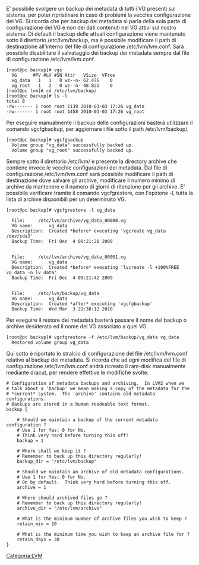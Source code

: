 E' possibile svolgere un backup dei metadata di tutti i VG presenti sul sistema, per poter ripristinare in caso di problemi la vecchia configurazione dei VG. Si ricorda che per backup dei metadata si parla della sola parte di configurazione dei VG e non dei dati contenuti nel VG attivi sul nostro sistema.
Di default il backup delle attuali configurazione viene mantenuto sotto il direttorio /etc/lvm/backup, ma è possibile modificare il path di destinazione all'interno del file di configurazione /etc/lvm/lvm.conf. Sarà possibile disabilitare il salvataggio dei backup dei metadata sempre dal file di configurazione /etc/lvm/lvm.conf.

    [root@pc backup]# vgs
      VG      #PV #LV #SN Attr   VSize  VFree
      vg_data   1   1   0 wz--n- 62.47G    0 
      vg_root   1   2   0 wz--n- 48.82G    0
    [root@pc lvm]# cd /etc/lvm/backup/
    [root@pc backup]# ls -l
    total 8
    -rw------- 1 root root 1138 2010-03-03 17:26 vg_data
    -rw------- 1 root root 1458 2010-03-03 17:26 vg_root

Per eseguire manualmente il backup delle configurazioni basterà utilizzare il comando vgcfgbackup, per aggiornare i file sotto il path /etc/lvm/backup/.

    [root@pc backup]# vgcfgbackup 
      Volume group "vg_data" successfully backed up.
      Volume group "vg_root" successfully backed up.

Sempre sotto il direttorio /etc/lvm/ è presente la directory archive che contiene invece le vecchie configurazioni dei metadata. Dal file di configurazione /etc/lvm/lvm.conf sarà possibile modificare il path di destinazione dove salvare gli archive, modificare il numero minimo di archive da mantenere e il numero di giorni di ritenzione per gli archive. E' possibile verificare tramite il comando vgcfgrestore, con l'opzione -l, tutta la lista di archive disponibili per un determinato VG.

    [root@pc backup]# vgcfgrestore -l vg_data
       
      File:     /etc/lvm/archive/vg_data_00000.vg
      VG name:      vg_data
      Description:  Created *before* executing 'vgcreate vg_data /dev/sda3'
      Backup Time:  Fri Dec  4 09:21:20 2009

       
      File:     /etc/lvm/archive/vg_data_00001.vg
      VG name:      vg_data
      Description:  Created *before* executing 'lvcreate -l +100%FREE vg_data -n lv_data'
      Backup Time:  Fri Dec  4 09:21:42 2009

       
      File:     /etc/lvm/backup/vg_data
      VG name:      vg_data
      Description:  Created *after* executing 'vgcfgbackup'
      Backup Time:  Wed Mar  3 21:38:12 2010

Per eseguire il restore dei metadata basterà passare il nome del backup o archive desiderato ed il nome del VG associato a quel VG.

    [root@pc backup]# vgcfgrestore -f /etc/lvm/backup/vg_data vg_data
      Restored volume group vg_data

Qui sotto è riportato lo stralcio di configurazione del file /etc/lvm/lvm.conf relativo al backup dei metadata. Si ricorda che ad ogni modifica del file di configurazione /etc/lvm/lvm.conf andrà ricreato il ram-disk manualmente mediante dracut, per rendere effettive le modifiche svolte.

    # Configuration of metadata backups and archiving.  In LVM2 when we
    # talk about a 'backup' we mean making a copy of the metadata for the
    # *current* system.  The 'archive' contains old metadata configurations.
    # Backups are stored in a human readeable text format.
    backup {

        # Should we maintain a backup of the current metadata configuration ?
        # Use 1 for Yes; 0 for No.
        # Think very hard before turning this off!
        backup = 1

        # Where shall we keep it ?
        # Remember to back up this directory regularly!
        backup_dir = "/etc/lvm/backup"

        # Should we maintain an archive of old metadata configurations.
        # Use 1 for Yes; 0 for No.
        # On by default.  Think very hard before turning this off.
        archive = 1

        # Where should archived files go ?
        # Remember to back up this directory regularly!
        archive_dir = "/etc/lvm/archive"

        # What is the minimum number of archive files you wish to keep ?
        retain_min = 10

        # What is the minimum time you wish to keep an archive file for ?
        retain_days = 30
    }

<Categoria:LVM>
